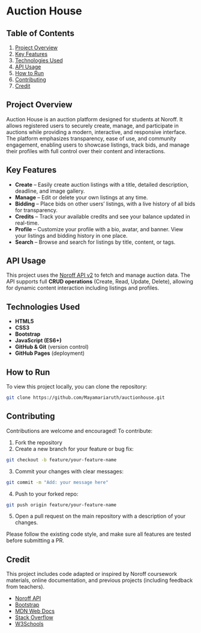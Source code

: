 # Auction House

## Table of Contents

1. [Project Overview](#project-overview)
2. [Key Features](#key-features)
3. [Technologies Used](#technologies-used)
4. [API Usage](#api-usage)
5. [How to Run](#how-to-run)
6. [Contributing](#contributing)
7. [Credit](#credit)

## Project Overview

Auction House is an auction platform designed for students at Noroff. It allows registered users to securely create, manage, and participate in auctions while providing a modern, interactive, and responsive interface. The platform emphasizes transparency, ease of use, and community engagement, enabling users to showcase listings, track bids, and manage their profiles with full control over their content and interactions.

## Key Features

- **Create** – Easily create auction listings with a title, detailed description, deadline, and image gallery.
- **Manage** – Edit or delete your own listings at any time.
- **Bidding** – Place bids on other users’ listings, with a live history of all bids for transparency.
- **Credits** – Track your available credits and see your balance updated in real-time.
- **Profile** – Customize your profile with a bio, avatar, and banner. View your listings and bidding history in one place.
- **Search** – Browse and search for listings by title, content, or tags.

## API Usage

This project uses the [Noroff API v2](https://docs.noroff.dev/docs/v2) to fetch and manage auction data. The API supports full **CRUD operations** (Create, Read, Update, Delete), allowing for dynamic content interaction including listings and profiles.

## Technologies Used

- **HTML5**
- **CSS3**
- **Bootstrap**
- **JavaScript (ES6+)**
- **GitHub & Git** (version control)
- **GitHub Pages** (deployment)

## How to Run

To view this project locally, you can clone the repository:

```bash
git clone https://github.com/Mayamariaruth/auctionhouse.git
```

## Contributing

Contributions are welcome and encouraged! To contribute:

1. Fork the repository
2. Create a new branch for your feature or bug fix:

```bash
git checkout -b feature/your-feature-name
```

3. Commit your changes with clear messages:

```bash
git commit -m "Add: your message here"
```

4. Push to your forked repo:

```bash
git push origin feature/your-feature-name
```

5. Open a pull request on the main repository with a description of your changes.

Please follow the existing code style, and make sure all features are tested before submitting a PR.

## Credit

This project includes code adapted or inspired by Noroff coursework materials, online documentation, and previous projects (including feedback from teachers).

- [Noroff API](https://docs.noroff.dev/docs/v2)
- [Bootstrap](https://getbootstrap.com/docs/5.3/getting-started/introduction/)
- [MDN Web Docs](https://developer.mozilla.org/en-US/)
- [Stack Overflow](https://stackoverflow.com/)
- [W3Schools](https://www.w3schools.com/)
